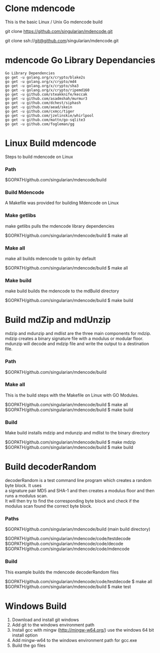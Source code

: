 # Clone mdencode

This is the basic Linux / Unix Go mdencode build

git clone https://github.com/singularian/mdencode.git  

git clone ssh://git@github.com/singularian/mdencode.git  

# mdencode Go Library Dependancies

```
Go Library Dependencies
go get -u golang.org/x/crypto/blake2s
go get -u golang.org/x/crypto/md4
go get -u golang.org/x/crypto/sha3
go get -u golang.org/x/crypto/ripemd160
go get -u github.com/steakknife/keccak
go get -u github.com/asadmshah/murmur3
go get -u github.com/dchest/siphash
go get -u github.com/aead/skein
go get -u github.com/cxmcc/tiger
go get -u github.com/jzelinskie/whirlpool
go get -u github.com/mattn/go-sqlite3
go get -u github.com/fogleman/gg
```

# Linux Build mdencode

Steps to build mdencode on Linux

### Path
$GOPATH/github.com/singularian/mdencode/build  

### Build Mdencode

A Makefile was provided for building Mdencode on Linux

### Make getlibs

make getlibs pulls the mdencode library dependencies

$GOPATH/github.com/singularian/mdencode/build $ make all

### Make all

make all builds mdencode to gobin by default  

$GOPATH/github.com/singularian/mdencode/build $ make all  

### Make build

make build builds the mdencode to the mdBuild directory  

$GOPATH/github.com/singularian/mdencode/build $ make build  

# Build mdZip and mdUnzip

mdzip and mdunzip and mdlist are the three main components for mdzip.
mdzip creates a binary signature file with a modulus or modular floor.
mdunzip will decode and mdzip file and write the output to a destination file.


### Path

$GOPATH/github.com/singularian/mdencode/build

### Make all

This is the build steps with the Makefile on Linux with GO Modules.

$GOPATH/github.com/singularian/mdencode/build $ make all 
$GOPATH/github.com/singularian/mdencode/build $ make build 

### Build

Make build installs mdzip and mdunzip and mdlist to the binary directory

$GOPATH/github.com/singularian/mdencode/build $ make mdzip 
$GOPATH/github.com/singularian/mdencode/build $ make build 

# Build decoderRandom

decoderRandom is a test command line program which creates a random byte block. It uses  
a signature pair MD5 and SHA-1 and then creates a modulus floor and then runs a modulus scan.  
It will then try to find the corresponding byte block and check if the modulus scan found the correct byte block.  

### Paths

$GOPATH/github.com/singularian/mdencode/build   (main build directory) 

$GOPATH/github.com/singularian/mdencode/code/testdecode  
$GOPATH/github.com/singularian/mdencode/code/decode  
$GOPATH/github.com/singularian/mdencode/code/mdencode  

### Build 

This example builds the mdencode decoderRandom files  

$GOPATH/github.com/singularian/mdencode/code/testdecode $ make all  
$GOPATH/github.com/singularian/mdencode/build $ make test 


# Windows Build

1) Download and install git windows
2) Add git to the windows environment path
3) Install gcc with mingw (http://mingw-w64.org/) use the windows 64 bit install option
4) Add mingw-w64 to the windows environment path for gcc.exe
5) Build the go files
